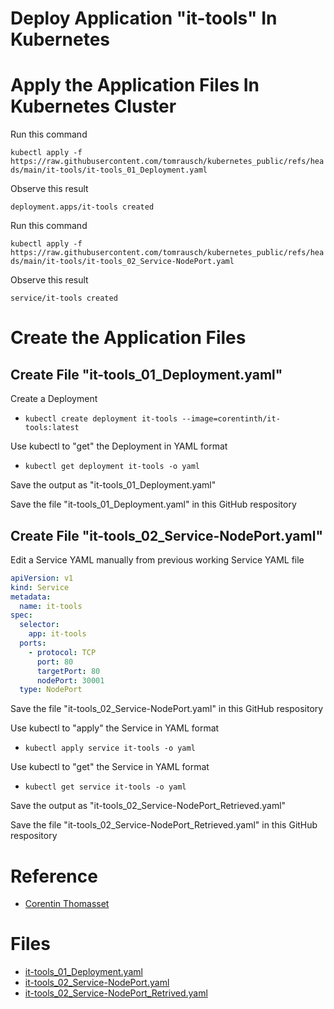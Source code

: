 # Deploy Application "it-tools" In Kubernetes

# Apply the Application Files In Kubernetes Cluster
Run this command

```kubectl apply -f https://raw.githubusercontent.com/tomrausch/kubernetes_public/refs/heads/main/it-tools/it-tools_01_Deployment.yaml```

Observe this result

```deployment.apps/it-tools created```

Run this command

```kubectl apply -f https://raw.githubusercontent.com/tomrausch/kubernetes_public/refs/heads/main/it-tools/it-tools_02_Service-NodePort.yaml```

Observe this result

```service/it-tools created```

# Create the Application Files
## Create File "it-tools_01_Deployment.yaml"
Create a Deployment
- ```kubectl create deployment it-tools --image=corentinth/it-tools:latest```

Use kubectl to "get" the Deployment in YAML format
- ```kubectl get deployment it-tools -o yaml```

Save the output as "it-tools_01_Deployment.yaml"

Save the file "it-tools_01_Deployment.yaml" in this GitHub respository

## Create File "it-tools_02_Service-NodePort.yaml"
Edit a Service YAML manually from previous working Service YAML file
```yaml
apiVersion: v1
kind: Service
metadata:
  name: it-tools
spec:
  selector:
    app: it-tools
  ports:
    - protocol: TCP
      port: 80
      targetPort: 80
      nodePort: 30001   
  type: NodePort
```

Save the file "it-tools_02_Service-NodePort.yaml" in this GitHub respository

Use kubectl to "apply" the Service in YAML format
- ```kubectl apply service it-tools -o yaml```

Use kubectl to "get" the Service in YAML format
- ```kubectl get service it-tools -o yaml```

Save the output as "it-tools_02_Service-NodePort_Retrieved.yaml"

Save the file "it-tools_02_Service-NodePort_Retrieved.yaml" in this GitHub respository

# Reference
- [Corentin Thomasset](https://corentin.tech/)

# Files
- [it-tools_01_Deployment.yaml](https://github.com/tomrausch/kubernetes_public/blob/1193b10ebb36365b71dd9fe516c9faf217505f06/it-tools/it-tools_01_Deployment.yaml)
- [it-tools_02_Service-NodePort.yaml](https://github.com/tomrausch/kubernetes_public/blob/main/it-tools/it-tools_02_Service-NodePort.yaml)
- [it-tools_02_Service-NodePort_Retrived.yaml](https://raw.githubusercontent.com/tomrausch/kubernetes_public/refs/heads/main/it-tools/it-tools_02_Service-NodePort_Retrieved.yaml)
